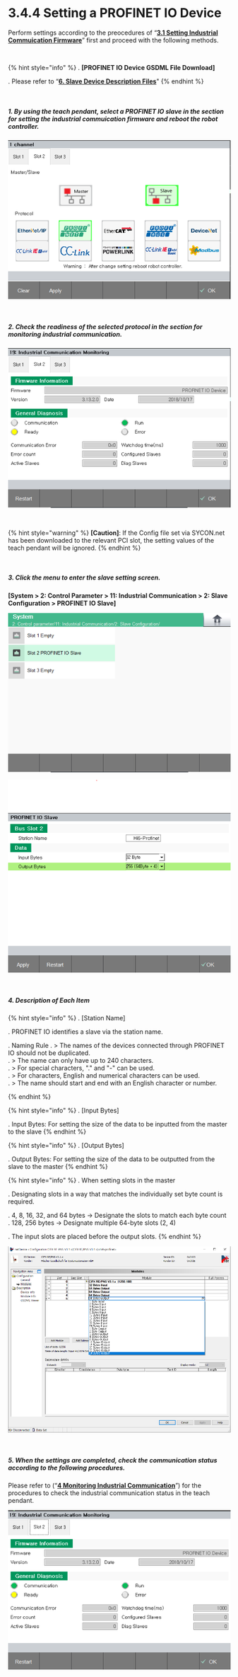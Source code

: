 ﻿# 3.4.4 Setting a PROFINET IO Device

Perform settings according to the preocedures of “[**3.1 Setting Industrial Commuication Firmware**](../../3-settings-industrial-communication/3-1-Settings-firmware.md)” first and proceed with the following methods.

<br>

{% hint style="info" %}
\.      **[PROFINET IO Device GSDML File Download]**

\.      Please refer to “[**6. Slave Device Description Files**](../../6-slave-config-file.md)"
{% endhint %}

<br>

##### 1. By using the teach pendant, select a PROFINET IO slave in the section for setting the industrial commuication firmware and reboot the robot controller.

![[Figure 3.4.4-1 Firmware Setting]](<../../_assets/3-Settings-Industrial-Communication/3.4-PROFINET-IO/4-Slave_setting/image_1.png>) 

<br>

##### 2. Check the readiness of the selected protocol in the section for monitoring industrial communication. 

![[Figure 3.4.4-2 Industrial Communications Monitoring]](<../../_assets/3-Settings-Industrial-Communication/3.4-PROFINET-IO/4-Slave_setting/image_2.png>) 

<br>

{% hint style="warning" %}
**\[Caution]**: If the Config file set via SYCON.net has been downloaded to the relevant PCI slot, the setting values of the teach pendant will be ignored.
{% endhint %}

<br>

##### 3. Click the menu to enter the slave setting screen. 
**\[System > 2: Control Parameter > 11: Industrial Communication > 2: Slave Configuration > PROFINET IO Slave]**

![[Figure 3.4.4-3 Slave Setting]](<../../_assets/3-Settings-Industrial-Communication/3.4-PROFINET-IO/4-Slave_setting/image_3.png>) 

![[Figure 3.4.4-4 Slave Setting]](<../../_assets/3-Settings-Industrial-Communication/3.4-PROFINET-IO/4-Slave_setting/image_4.png>) 

<br>

##### 4. Description of Each Item

{% hint style="info" %}
\.      [Station Name]

\.      PROFINET IO identifies a slave via the station name.

\.      Naming Rule
\.       > The names of the devices connected through PROFINET IO should not be duplicated.  
\.       > The name can only have up to 240 characters.  
\.       > For special characters, "." and "-" can be used.  
\.       > For characters, English and numerical characters can be used.  
\.       > The name should start and end with an English character or number.

{% endhint %}

{% hint style="info" %}
\.      [Input Bytes]

\.      Input Bytes: For setting the size of the data to be inputted from the master to the slave
{% endhint %}

{% hint style="info" %}
\.      [Output Bytes]

\.      Output Bytes: For setting the size of the data to be outputted from the slave to the master
{% endhint %}

{% hint style="info" %}
\.      When setting slots in the master

\.      Designating slots in a way that matches the individually set byte count is required.

\.      4, 8, 16, 32, and 64 bytes -> Designate the slots to match each byte count  
\.      128, 256 bytes -> Designate multiple 64-byte slots (2, 4)  

\.      The input slots are placed before the output slots.
{% endhint %}

![[Figure 3.4.4-5 Slave Setting]](<../../_assets/3-Settings-Industrial-Communication/3.4-PROFINET-IO/4-Slave_setting/image_5.png>) 


<br>

##### 5. When the settings are completed, check the communication status according to the following procedures.

Please refer to (“[**4 Monitoring Industrial Communication**](../../4-monitoring-industrial-communication/README.md)”) for the procedures to check the industrial communication status in the teach pendant.

![[Figure 3.4.4-6 Industrial Communication Monitoring]](<../../_assets/3-Settings-Industrial-Communication/3.4-PROFINET-IO/4-Slave_setting/image_6.png>) 
